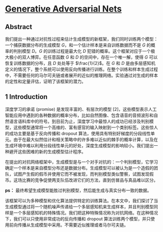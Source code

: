 # [Generative Adversarial Nets](https://papers.nips.cc/paper/2014/file/5ca3e9b122f61f8f06494c97b1afccf3-Paper.pdf)

## Abstract

我们提出一种通过对抗性过程来估计生成模型的新框架，我们同时训练两个模型：一个捕获数据分布的生成模型 $G$，和一个估计样本是来自训练数据而不是 $G$ 的概率的判别模型 $D$。$G$ 的训练过程是最大化 $D$ 犯错的概率。这个框架对应于一个极大极小的双人博弈。在任意函数 $G$ 和 $D$ 的空间中，存在一个唯一解，使得 $G$ 可以恢复训练数据的分布，且 $D$ 处处等于 $\frac{1}{2}$。在 $G$ 和 $D$ 是由多层感知机定义的情况下，整个系统可以使用反向传播进行训练。在整个训练和样本生成过程中，不需要任何的马尔可夫链或者展开的近似的推理网络。实验通过对生成的样本的定性和定量评估，证明了该框架的潜力。

## 1 Introduction

深度学习的承诺 (promise) 是发现丰富的、有层次的模型 [2]，这些模型表示人工智能应用中遇到的各种数据的概率分布，比如自然图像、包含语音的音频波形和自然语言语料库中的符号。到目前为止，深度学习中最惊人的成功已经涉及判别模型，这些模型通常将一个高维的、富有感官的输入映射到一个类别标签。这些惊人的成功主要是基于反向传播和 dropout 算法，使用具有特别好梯度的分段线性单元。由于在最大似然估计和相关策略中的许多难以近似的棘手的概率计算，以及在生成环境中难以利用分段线性单元的好处，深度生成模型的影响较小。我们提出一种避开这些困难的新的生成模型估计程序。

在提出的对抗网络框架中，生成模型是与一个对手对抗的：一个判别模型，它学习确定一个样本是来自模型分布还是数据分布。生成模型可以被认为是一个造假的团队，试图产生假的假币并使用它而不被发现，而判别模型类似警察，试图发现假币。这场比赛的竞争促使两支队伍改进它们的方法，直到仿冒品与真品难以区分。

**ps：** 最终希望生成模型能胜过判别模型，然后能生成与真实分布一致的数据。

该框架可以为多种模型和优化算法提供特定的训练算法。在本文中，我们探讨了当生成模型通过将一个随机噪声传递给一个多层感知机来生成样本，并且判别模型同样是一个多层感知机的特殊情况。我们把这种特殊情况称为对抗网络。在这种情况下，我们可以只使用非常成功的反向传播和 dropout 算法训练两个模型，并只使用前向传播从生成模型中采用。不需要近似推理或者马尔可夫链。


